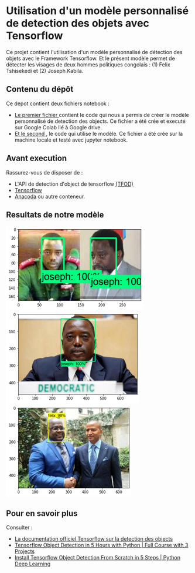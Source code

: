 # Utilisation d'un modèle personnalisé de detection des objets  avec Tensorflow

Ce projet contient l'utilisation d'un modèle personnalisé de détection des objets avec le Framework Tensorflow. Et le présent modèle permet de détecter les visages de deux hommes politiques congolais : (1) Felix Tshisekedi et (2) Joseph Kabila.

## Contenu du dépôt
Ce depot contient deux fichiers notebook :
* [Le premier fichier ](Entrainement_du_model_et_detection_.ipynb) contient le code qui nous a permis de créer le modèle personnalisé de detection des objects.  Ce fichier a été crée et executé sur Google Colab lié à Google drive.
* [Et le second ](test.ipynb), le code qui utilise le modèle. Ce fichier a été crée sur la machine locale et testé avec jupyter notebook.

## Avant execution
Rassurez-vous de disposer de :
* L'API de detection d'object de tensorflow <a href="https://www.tensorflow.org/hub/tutorials/object_detection">(TFOD) 
* [Tensorflow](https://www.tensorflow.org/install?hl=fr) 
* [Anacoda](https://www.anaconda.com/products/individual) ou autre conteneur.


## Resultats de notre modèle

<img src="images/output/sortie1.png">
<img src="images/output/sortie2.png">
<img src="images/output/sortie3.png">

## Pour en savoir plus
Consulter :

* [La documentation officiel Tensorflow sur la detection des objects](https://tensorflow-object-detection-api-tutorial.readthedocs.io/")
* [Tensorflow Object Detection in 5 Hours with Python | Full Course with 3 Projects](https://youtu.be/yqkISICHH-U)
* [Install Tensorflow Object Detection From Scratch in 5 Steps | Python Deep Learning](https://youtu.be/dZh_ps8gKgs)
